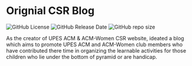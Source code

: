 # Orignial CSR Blog

![GitHub License](https://img.shields.io/github/license/adionmission/Bohniman-SEO-Strategy)
![GitHub Release Date](https://img.shields.io/github/release-date/adionmission/Bohniman-SEO-Strategy)
![GitHub repo size](https://img.shields.io/github/repo-size/adionmission/Bohniman-SEO-Strategy)


As the creator of UPES ACM & ACM-Women CSR website, ideated a blog which aims to promote UPES ACM and ACM-Women club members who have contributed there time in organizing the learnable activities for those children who lie under the bottom of pyramid or are handicap.
